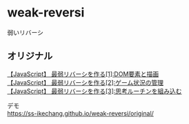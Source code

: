 # weak-reversi
弱いリバーシ

## オリジナル  
[【JavaScript】 最弱リバーシを作る[1]:DOM要素と描画](https://note.affi-sapo-sv.com/js-reversi-s1.php)  
[【JavaScript】 最弱リバーシを作る[2]:ゲーム状況の管理](https://note.affi-sapo-sv.com/js-reversi-s2.php)  
[【JavaScript】 最弱リバーシを作る[3]:思考ルーチンを組み込む](https://note.affi-sapo-sv.com/js-reversi-s3.php)  

デモ  
https://ss-ikechang.github.io/weak-reversi/original/
